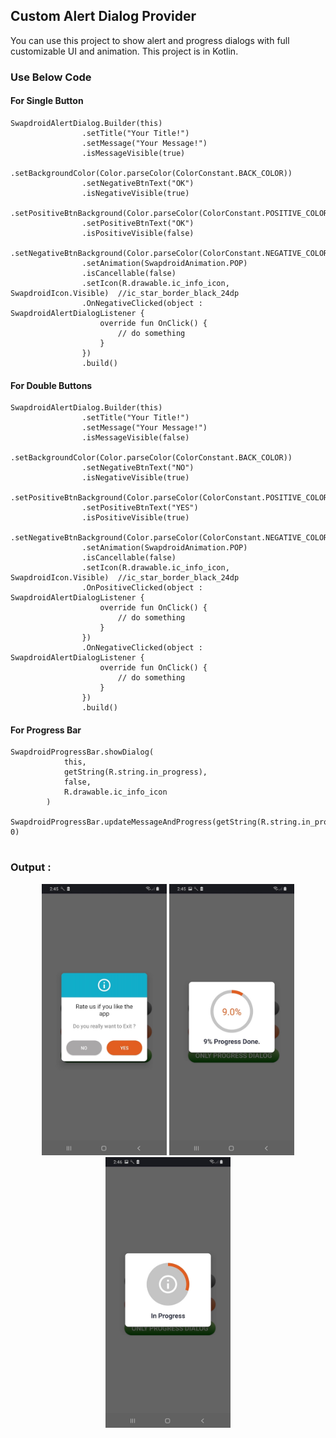 ## Custom Alert Dialog Provider
You can use this project to show alert and progress dialogs with full customizable UI and animation.
This project is in Kotlin.

### Use Below Code
#### For Single Button
```
SwapdroidAlertDialog.Builder(this)
                .setTitle("Your Title!")
                .setMessage("Your Message!")
                .isMessageVisible(true)
                .setBackgroundColor(Color.parseColor(ColorConstant.BACK_COLOR)) 
                .setNegativeBtnText("OK")
                .isNegativeVisible(true)
                .setPositiveBtnBackground(Color.parseColor(ColorConstant.POSITIVE_COLOR))  
                .setPositiveBtnText("OK")
                .isPositiveVisible(false)
                .setNegativeBtnBackground(Color.parseColor(ColorConstant.NEGATIVE_COLOR)) 
                .setAnimation(SwapdroidAnimation.POP)
                .isCancellable(false)
                .setIcon(R.drawable.ic_info_icon, SwapdroidIcon.Visible)  //ic_star_border_black_24dp
                .OnNegativeClicked(object : SwapdroidAlertDialogListener {
                    override fun OnClick() {
                        // do something
                    }
                })
                .build()
```

#### For Double Buttons
```
SwapdroidAlertDialog.Builder(this)
                .setTitle("Your Title!")
                .setMessage("Your Message!")
                .isMessageVisible(false)
                .setBackgroundColor(Color.parseColor(ColorConstant.BACK_COLOR)) 
                .setNegativeBtnText("NO")
                .isNegativeVisible(true)
                .setPositiveBtnBackground(Color.parseColor(ColorConstant.POSITIVE_COLOR))  
                .setPositiveBtnText("YES")
                .isPositiveVisible(true)
                .setNegativeBtnBackground(Color.parseColor(ColorConstant.NEGATIVE_COLOR))  
                .setAnimation(SwapdroidAnimation.POP)
                .isCancellable(false)
                .setIcon(R.drawable.ic_info_icon, SwapdroidIcon.Visible)  //ic_star_border_black_24dp
                .OnPositiveClicked(object : SwapdroidAlertDialogListener {
                    override fun OnClick() {
                        // do something
                    }
                })
                .OnNegativeClicked(object : SwapdroidAlertDialogListener {
                    override fun OnClick() {
                        // do something
                    }
                })
                .build()
```

#### For Progress Bar
```
SwapdroidProgressBar.showDialog(
            this,
            getString(R.string.in_progress),
            false,
            R.drawable.ic_info_icon
        )
        SwapdroidProgressBar.updateMessageAndProgress(getString(R.string.in_progress), 0)
        
```

### Output :

<p align="center">
  <img src="https://github.com/SWAPDROiD/CustomAlertDialogProvider/blob/master/images/first_screen.jpg" width="200">
<img src="https://github.com/SWAPDROiD/CustomAlertDialogProvider/blob/master/images/second_screen.jpg.jpg" width="200">
<img src="https://github.com/SWAPDROiD/CustomAlertDialogProvider/blob/master/images/third_screen.jpg.jpg" width="200">
</p>

